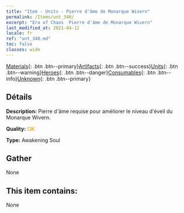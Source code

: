 ```yaml
---
title: "Item - Units - Pierre d'âme de Monarque Wivern"
permalink: /Items/unt_340/
excerpt: "Era of Chaos  Pierre d'âme de Monarque Wivern"
last_modified_at: 2021-04-12
locale: fr
ref: "unt_340.md"
toc: false
classes: wide
---
```

 [Materials](/fr/Items/){: .btn .btn--primary}[Artifacts](/fr/Items/Artifacts/){: .btn .btn--success}[Units](/fr/Items/Units/){: .btn .btn--warning}[Heroes](/fr/Items/Heroes/){: .btn .btn--danger}[Consumables](/fr/Items/Consumables/){: .btn .btn--info}[Unknown](/fr/Items/Unknown/){: .btn .btn--primary}

## Détails
 **Description:** Pierre d'âme requise pour améliorer le niveau d'éveil du Monarque Wivern.

 **Quality:** <span style="color: #FF8C00">OK</span>

 **Type:** Awakening Soul

## Gather

  None

## This item contains:

  None

